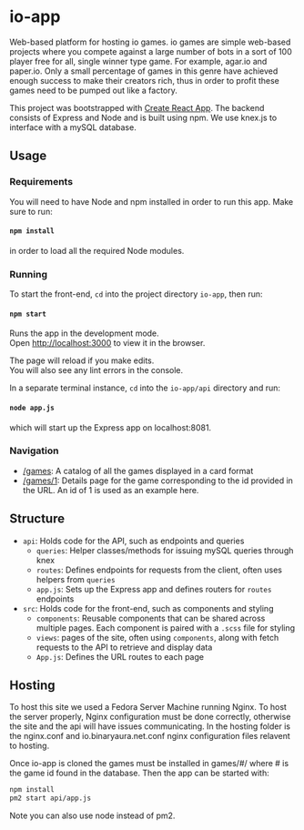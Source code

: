# io-app
Web-based platform for hosting io games. io games are simple web-based projects where you 
compete against a large number of bots in a sort of 100 player free for all, single winner type game. For example, agar.io and paper.io. 
Only a small percentage of games in this genre have achieved enough success to make their creators rich, 
thus in order to profit these games need to be pumped out like a factory.

This project was bootstrapped with [Create React App](https://github.com/facebook/create-react-app).
The backend consists of Express and Node and is built using npm. We use knex.js to interface with a mySQL database.

## Usage

### Requirements

You will need to have Node and npm installed in order to run this app.
Make sure to run:

#### `npm install`

in order to load all the required Node modules.

### Running

To start the front-end, `cd` into the project directory `io-app`, then run:

#### `npm start`

Runs the app in the development mode.<br />
Open [http://localhost:3000](http://localhost:3000) to view it in the browser.

The page will reload if you make edits.<br />
You will also see any lint errors in the console.

In a separate terminal instance, `cd` into the `io-app/api` directory and run:

#### `node app.js`

which will start up the Express app on localhost:8081.
### Navigation

- [/games](http://localhost:3000/games): A catalog of all the games displayed in a card format
- [/games/1](http://localhost:3000/games/1): Details page for the game corresponding to the id provided in the URL. 
An id of 1 is used as an example here.

## Structure

- `api`: Holds code for the API, such as endpoints and queries
    - `queries`: Helper classes/methods for issuing mySQL queries through knex
    - `routes`: Defines endpoints for requests from the client, often uses helpers from `queries`
    - `app.js`: Sets up the Express app and defines routers for `routes` endpoints
- `src`: Holds code for the front-end, such as components and styling
    - `components`: Reusable components that can be shared across multiple pages.
    Each component is paired with a `.scss` file for styling
    - `views`: pages of the site, often using `components`,
     along with fetch requests to the API to retrieve and display data
    - `App.js`: Defines the URL routes to each page
    
## Hosting

To host this site we used a Fedora Server Machine running Nginx. To host the server properly, Nginx configuration
must be done correctly, otherwise the site and the api will have issues communicating. In the hosting folder is the
nginx.conf and io.binaryaura.net.conf nginx configuration files relavent to hosting.

Once io-app is cloned the games must be installed in games/#/ where # is the game id found in the database. Then
the app can be started with:

```bash
npm install
pm2 start api/app.js
```

Note you can also use node instead of pm2.
